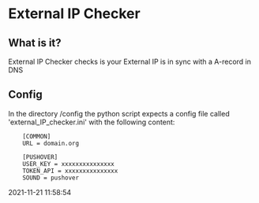# External IP Checker

## What is it?

External IP Checker checks is your External IP is in sync with a A-record in DNS

## Config

In the directory /config the python script expects a config file called 'external_IP_checker.ini' with the following content:

        [COMMON]
        URL = domain.org

        [PUSHOVER]
        USER_KEY = xxxxxxxxxxxxxxx
        TOKEN_API = xxxxxxxxxxxxxxx
        SOUND = pushover

2021-11-21 11:58:54
